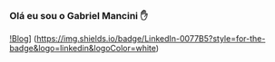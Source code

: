
### Olá eu sou o Gabriel Mancini ✋

[!Blog](https://img.shields.io/badge/LinkedIn-0077B5?style=for-the-badge&logo=linkedin&logoColor=white)] (https://img.shields.io/badge/LinkedIn-0077B5?style=for-the-badge&logo=linkedin&logoColor=white)
